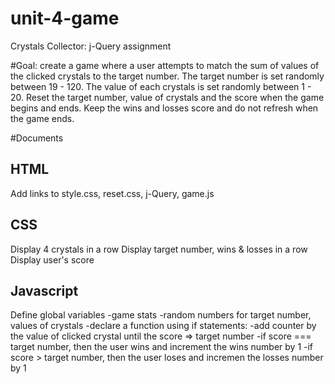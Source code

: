 # unit-4-game

Crystals Collector: j-Query assignment

#Goal:
create a game where a user attempts to match the sum of values of the clicked crystals to the target number.
The target number is set randomly between 19 - 120.
The value of each crystals is set randomly between 1 - 20.
Reset the target number, value of crystals and the score when the game begins and ends.
Keep the wins and losses score and do not refresh when the game ends.

#Documents

## HTML
Add links to style.css, reset.css, j-Query, game.js

## CSS
Display 4 crystals in a row
Display target number, wins & losses in a row
Display user's score 

## Javascript
Define global variables
-game stats
-random numbers for target number, values of crystals
-declare a function using if statements: 
  -add counter by the value of clicked crystal until the score => target number
  -if score === target number, then the user wins and increment the wins number by 1
  -if score > target number, then the user loses and incremen the losses number by 1




